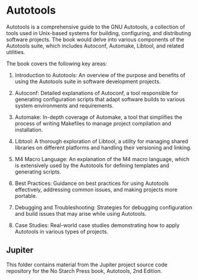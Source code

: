 # Autotools

Autotools is a comprehensive guide to the GNU Autotools, a collection of tools used in Unix-based systems for building, configuring, and distributing software projects. The book would delve into various components of the Autotools suite, which includes Autoconf, Automake, Libtool, and related utilities.

The book covers the following key areas:

 1. Introduction to Autotools: An overview of the purpose and benefits of using the Autotools suite in software development projects.

 2. Autoconf: Detailed explanations of Autoconf, a tool responsible for generating configuration scripts that adapt software builds to various system environments and requirements.

 3. Automake: In-depth coverage of Automake, a tool that simplifies the process of writing Makefiles to manage project compilation and installation.

 4. Libtool: A thorough exploration of Libtool, a utility for managing shared libraries on different platforms and handling their versioning and linking.

 5. M4 Macro Language: An explanation of the M4 macro language, which is extensively used by the Autotools for defining templates and generating scripts.

 6. Best Practices: Guidance on best practices for using Autotools effectively, addressing common issues, and making projects more portable.

 7. Debugging and Troubleshooting: Strategies for debugging configuration and build issues that may arise while using Autotools.

 8. Case Studies: Real-world case studies demonstrating how to apply Autotools in various types of projects.

## Jupiter

This folder contains material from the Jupiter project source code repository for the No Starch Press book, Autotools, 2nd Edition.